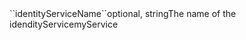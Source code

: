 <tr><td>``identityServiceName``</td><td>optional, string</td><td>The name of the idendityService</td><td>myService</td><td></td></tr>
